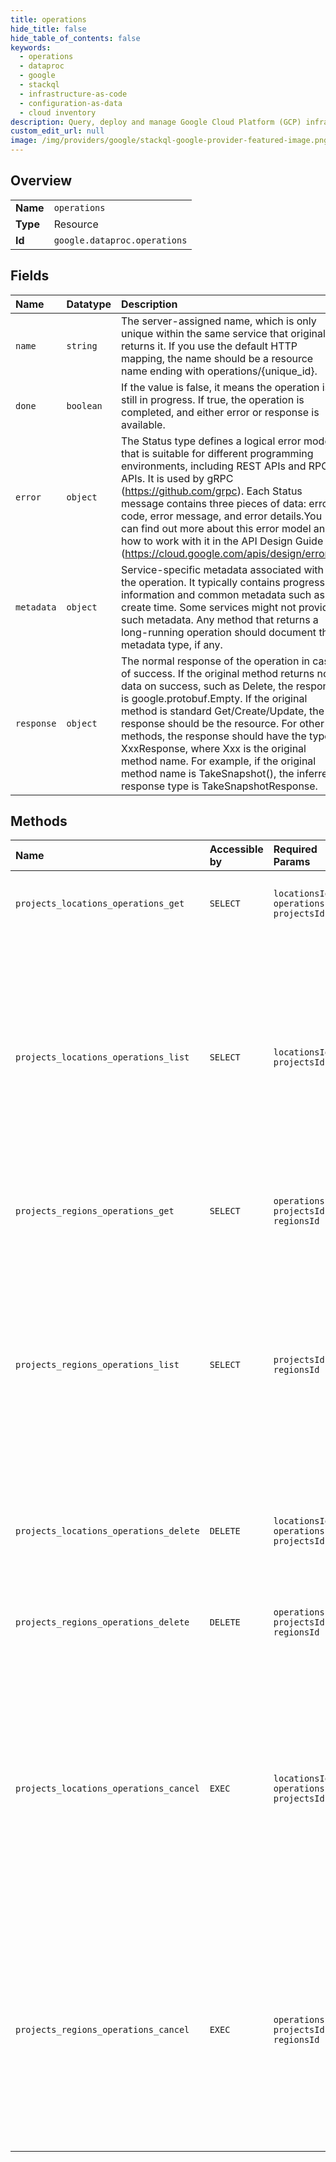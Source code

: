 ```yaml
---
title: operations
hide_title: false
hide_table_of_contents: false
keywords:
  - operations
  - dataproc
  - google    
  - stackql
  - infrastructure-as-code
  - configuration-as-data
  - cloud inventory
description: Query, deploy and manage Google Cloud Platform (GCP) infrastructure and resources using SQL
custom_edit_url: null
image: /img/providers/google/stackql-google-provider-featured-image.png
---
```

  
    

## Overview
<table><tbody>
<tr><td><b>Name</b></td><td><code>operations</code></td></tr>
<tr><td><b>Type</b></td><td>Resource</td></tr>
<tr><td><b>Id</b></td><td><code>google.dataproc.operations</code></td></tr>
</tbody></table>

## Fields
| Name | Datatype | Description |
|:-----|:---------|:------------|
| `name` | `string` | The server-assigned name, which is only unique within the same service that originally returns it. If you use the default HTTP mapping, the name should be a resource name ending with operations/&#123;unique_id&#125;. |
| `done` | `boolean` | If the value is false, it means the operation is still in progress. If true, the operation is completed, and either error or response is available. |
| `error` | `object` | The Status type defines a logical error model that is suitable for different programming environments, including REST APIs and RPC APIs. It is used by gRPC (https://github.com/grpc). Each Status message contains three pieces of data: error code, error message, and error details.You can find out more about this error model and how to work with it in the API Design Guide (https://cloud.google.com/apis/design/errors). |
| `metadata` | `object` | Service-specific metadata associated with the operation. It typically contains progress information and common metadata such as create time. Some services might not provide such metadata. Any method that returns a long-running operation should document the metadata type, if any. |
| `response` | `object` | The normal response of the operation in case of success. If the original method returns no data on success, such as Delete, the response is google.protobuf.Empty. If the original method is standard Get/Create/Update, the response should be the resource. For other methods, the response should have the type XxxResponse, where Xxx is the original method name. For example, if the original method name is TakeSnapshot(), the inferred response type is TakeSnapshotResponse. |
## Methods
| Name | Accessible by | Required Params | Description |
|:-----|:--------------|:----------------|:------------|
| `projects_locations_operations_get` | `SELECT` | `locationsId, operationsId, projectsId` | Gets the latest state of a long-running operation. Clients can use this method to poll the operation result at intervals as recommended by the API service. |
| `projects_locations_operations_list` | `SELECT` | `locationsId, projectsId` | Lists operations that match the specified filter in the request. If the server doesn't support this method, it returns UNIMPLEMENTED.NOTE: the name binding allows API services to override the binding to use different resource name schemes, such as users/*/operations. To override the binding, API services can add a binding such as "/v1/&#123;name=users/*&#125;/operations" to their service configuration. For backwards compatibility, the default name includes the operations collection id, however overriding users must ensure the name binding is the parent resource, without the operations collection id. |
| `projects_regions_operations_get` | `SELECT` | `operationsId, projectsId, regionsId` | Gets the latest state of a long-running operation. Clients can use this method to poll the operation result at intervals as recommended by the API service. |
| `projects_regions_operations_list` | `SELECT` | `projectsId, regionsId` | Lists operations that match the specified filter in the request. If the server doesn't support this method, it returns UNIMPLEMENTED.NOTE: the name binding allows API services to override the binding to use different resource name schemes, such as users/*/operations. To override the binding, API services can add a binding such as "/v1/&#123;name=users/*&#125;/operations" to their service configuration. For backwards compatibility, the default name includes the operations collection id, however overriding users must ensure the name binding is the parent resource, without the operations collection id. |
| `projects_locations_operations_delete` | `DELETE` | `locationsId, operationsId, projectsId` | Deletes a long-running operation. This method indicates that the client is no longer interested in the operation result. It does not cancel the operation. If the server doesn't support this method, it returns google.rpc.Code.UNIMPLEMENTED. |
| `projects_regions_operations_delete` | `DELETE` | `operationsId, projectsId, regionsId` | Deletes a long-running operation. This method indicates that the client is no longer interested in the operation result. It does not cancel the operation. If the server doesn't support this method, it returns google.rpc.Code.UNIMPLEMENTED. |
| `projects_locations_operations_cancel` | `EXEC` | `locationsId, operationsId, projectsId` | Starts asynchronous cancellation on a long-running operation. The server makes a best effort to cancel the operation, but success is not guaranteed. If the server doesn't support this method, it returns google.rpc.Code.UNIMPLEMENTED. Clients can use Operations.GetOperation or other methods to check whether the cancellation succeeded or whether the operation completed despite cancellation. On successful cancellation, the operation is not deleted; instead, it becomes an operation with an Operation.error value with a google.rpc.Status.code of 1, corresponding to Code.CANCELLED. |
| `projects_regions_operations_cancel` | `EXEC` | `operationsId, projectsId, regionsId` | Starts asynchronous cancellation on a long-running operation. The server makes a best effort to cancel the operation, but success is not guaranteed. If the server doesn't support this method, it returns google.rpc.Code.UNIMPLEMENTED. Clients can use Operations.GetOperation or other methods to check whether the cancellation succeeded or whether the operation completed despite cancellation. On successful cancellation, the operation is not deleted; instead, it becomes an operation with an Operation.error value with a google.rpc.Status.code of 1, corresponding to Code.CANCELLED. |
